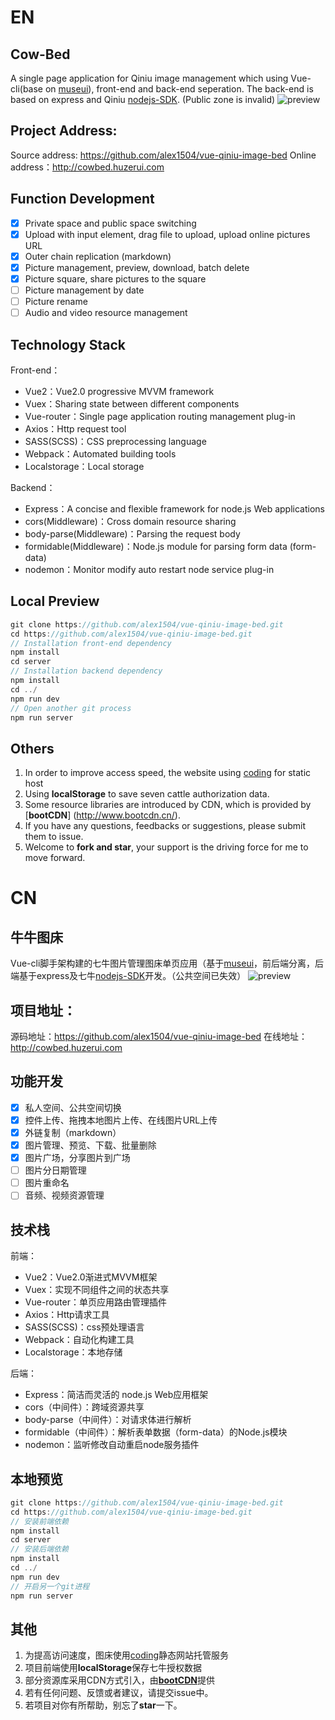 
# EN
## Cow-Bed
A single page application for Qiniu image management which using Vue-cli(base on [museui](http://www.muse-ui.org)), front-end and back-end seperation. The back-end is based on express and Qiniu [nodejs-SDK](https://github.com/qiniu/nodejs-sdk).
(Public zone is invalid)
![preview](http://qiniu1.huzerui.com/17-10-26/30600390.jpg)

## Project Address:
Source address: https://github.com/alex1504/vue-qiniu-image-bed
Online address：http://cowbed.huzerui.com

## Function Development
- [x] Private space and public space switching
- [x] Upload with input element, drag file to upload, upload online pictures URL
- [x] Outer chain replication (markdown)
- [x] Picture management, preview, download, batch delete
- [x] Picture square, share pictures to the square
- [ ] Picture management by date
- [ ] Picture rename
- [ ] Audio and video resource management

## Technology Stack
Front-end：
- Vue2：Vue2.0 progressive MVVM framework
- Vuex：Sharing state between different components
- Vue-router：Single page application routing management plug-in
- Axios：Http request tool
- SASS(SCSS)：CSS preprocessing language
- Webpack：Automated building tools
- Localstorage：Local storage

Backend：
- Express：A concise and flexible framework for node.js Web applications
- cors(Middleware)：Cross domain resource sharing
- body-parse(Middleware)：Parsing the request body
- formidable(Middleware)：Node.js module for parsing form data (form-data)
- nodemon：Monitor modify auto restart node service plug-in

## Local Preview
```javascript
git clone https://github.com/alex1504/vue-qiniu-image-bed.git
cd https://github.com/alex1504/vue-qiniu-image-bed.git
// Installation front-end dependency
npm install
cd server
// Installation backend dependency
npm install
cd ../
npm run dev
// Open another git process
npm run server
```

## Others
1. In order to improve access speed, the website using [coding](https://coding.net) for static host
2. Using **localStorage** to save seven cattle authorization data.
3. Some resource libraries are introduced by CDN, which is provided by [**bootCDN**] (http://www.bootcdn.cn/).
4. If you have any questions, feedbacks or suggestions, please submit them to issue.
5. Welcome to **fork and star**, your support is the driving force for me to move forward.

# CN
## 牛牛图床
Vue-cli脚手架构建的七牛图片管理图床单页应用（基于[museui](http://www.muse-ui.org)，前后端分离，后端基于express及七牛[nodejs-SDK](https://github.com/qiniu/nodejs-sdk)开发。（公共空间已失效）
![preview](http://qiniu1.huzerui.com/17-10-26/30600390.jpg)

## 项目地址：
源码地址：https://github.com/alex1504/vue-qiniu-image-bed
在线地址：http://cowbed.huzerui.com

## 功能开发
- [x] 私人空间、公共空间切换
- [x] 控件上传、拖拽本地图片上传、在线图片URL上传
- [x] 外链复制（markdown）
- [x] 图片管理、预览、下载、批量删除
- [x] 图片广场，分享图片到广场
- [ ] 图片分日期管理
- [ ] 图片重命名
- [ ] 音频、视频资源管理

## 技术栈
前端：
- Vue2：Vue2.0渐进式MVVM框架
- Vuex：实现不同组件之间的状态共享
- Vue-router：单页应用路由管理插件
- Axios：Http请求工具
- SASS(SCSS)：css预处理语言
- Webpack：自动化构建工具
- Localstorage：本地存储

后端：
- Express：简洁而灵活的 node.js Web应用框架
- cors（中间件）：跨域资源共享
- body-parse（中间件）：对请求体进行解析
- formidable（中间件）：解析表单数据（form-data）的Node.js模块
- nodemon：监听修改自动重启node服务插件

## 本地预览
```javascript
git clone https://github.com/alex1504/vue-qiniu-image-bed.git
cd https://github.com/alex1504/vue-qiniu-image-bed.git
// 安装前端依赖
npm install
cd server
// 安装后端依赖
npm install
cd ../
npm run dev
// 开启另一个git进程
npm run server
```

## 其他
1. 为提高访问速度，图床使用[coding](https://coding.net)静态网站托管服务
2. 项目前端使用**localStorage**保存七牛授权数据
3. 部分资源库采用CDN方式引入，由[**bootCDN**](http://www.bootcdn.cn/)提供
4. 若有任何问题、反馈或者建议，请提交issue中。
5. 若项目对你有所帮助，别忘了**star**一下。
